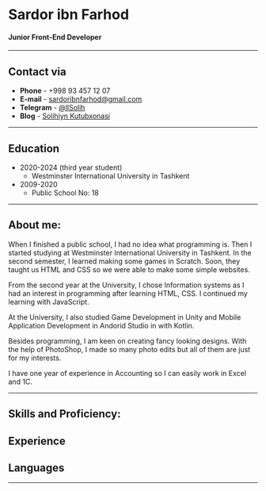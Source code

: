 # Sardor ibn Farhod

#### Junior Front-End Developer

---

## Contact via

- **Phone** - +998 93 457 12 07
- **E-mail** - sardoribnfarhod@gmail.com
- **Telegram** - [@llSolih](https://t.me//llsolih "Telegram")
- **Blog** - [Solihiyn Kutubxonasi](https://t.me//solihiynkutubxonasi)

---

## Education

- 2020-2024 (third year student)
  - Westminster International University in Tashkent
- 2009-2020
  - Public School No: 18

---

## About me:

When I finished a public school, I had no idea what programming is. Then I started studying at Westminster International University in Tashkent. In the second semester, I learned making some games in Scratch. Soon, they taught us HTML and CSS so we were able to make some simple websites.

From the second year at the University, I chose Information systems as I had an interest in programming after learning HTML, CSS. I continued my learning with JavaScript.

At the University, I also studied Game Development in Unity and Mobile Application Development in Andorid Studio in with Kotlin.

Besides programming, I am keen on creating fancy looking designs. With the help of PhotoShop, I made so many photo edits but all of them are just for my interests.

I have one year of experience in Accounting so I can easily work in Excel and 1C.

---

## Skills and Proficiency:

## Experience

## Languages

---
